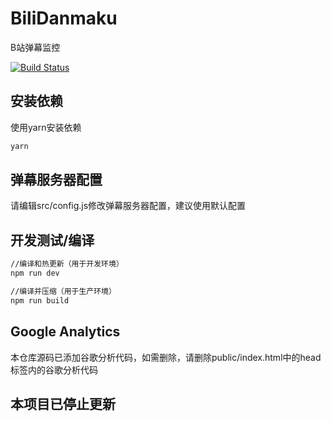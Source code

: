 # BiliDanmaku

B站弹幕监控

[![Build Status](https://travis-ci.com/AkariRin/BiliDanmaku.svg?branch=master)](https://travis-ci.com/AkariRin/BiliDanmaku)

## 安装依赖

使用yarn安装依赖

```bash
yarn
```

## 弹幕服务器配置

请编辑src/config.js修改弹幕服务器配置，建议使用默认配置

## 开发测试/编译

```bash
//编译和热更新（用于开发环境）
npm run dev

//编译并压缩（用于生产环境）
npm run build
```

## Google Analytics

本仓库源码已添加谷歌分析代码，如需删除，请删除public/index.html中的head标签内的谷歌分析代码

## 本项目已停止更新
